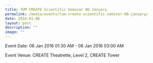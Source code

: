 ```yaml
---
title: TUM CREATE Scientific Seminar 06 January
permalink: /media/events/tum-create-scientific-seminar-06-january/
date: 2016-01-06
layout: post
description: ""
image: ""
---
```


  
Event Date: 06 Jan 2016 01:30 AM - 06 Jan 2016 03:00 AM

Event Venue: CREATE Theatrette, Level 2, CREATE Tower